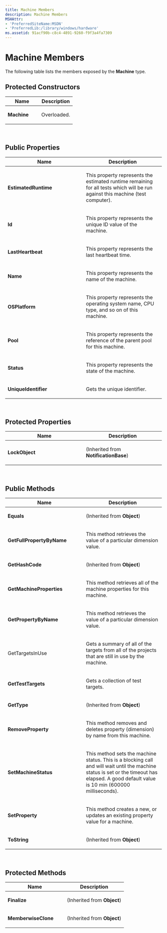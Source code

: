 ```yaml
---
title: Machine Members
description: Machine Members
MSHAttr:
- 'PreferredSiteName:MSDN'
- 'PreferredLib:/library/windows/hardware'
ms.assetid: 91acf90b-c8c4-4891-9260-f9f3a4fa7309
---
```


# Machine Members


The following table lists the members exposed by the **Machine** type.

## <span id="Protected-Constructors"></span><span id="protected_constructors"></span><span id="PROTECTED_CONSTRUCTORS"></span>Protected Constructors


<table>
<colgroup>
<col width="50%" />
<col width="50%" />
</colgroup>
<thead>
<tr class="header">
<th>Name</th>
<th>Description</th>
</tr>
</thead>
<tbody>
<tr class="odd">
<td><p><strong>Machine</strong></p></td>
<td><p>Overloaded.</p></td>
</tr>
</tbody>
</table>

 

## <span id="Public_Properties"></span><span id="public_properties"></span><span id="PUBLIC_PROPERTIES"></span>Public Properties


<table>
<colgroup>
<col width="50%" />
<col width="50%" />
</colgroup>
<thead>
<tr class="header">
<th>Name</th>
<th>Description</th>
</tr>
</thead>
<tbody>
<tr class="odd">
<td><p><strong>EstimatedRuntime</strong></p></td>
<td><p>This property represents the estimated runtime remaining for all tests which will be run against this machine (test computer).</p></td>
</tr>
<tr class="even">
<td><p><strong>Id</strong></p></td>
<td><p>This property represents the unique ID value of the machine.</p></td>
</tr>
<tr class="odd">
<td><p><strong>LastHeartbeat</strong></p></td>
<td><p>This property represents the last heartbeat time.</p></td>
</tr>
<tr class="even">
<td><p><strong>Name</strong></p></td>
<td><p>This property represents the name of the machine.</p></td>
</tr>
<tr class="odd">
<td><p><strong>OSPlatform</strong></p></td>
<td><p>This property represents the operating system name, CPU type, and so on of this machine.</p></td>
</tr>
<tr class="even">
<td><p><strong>Pool</strong></p></td>
<td><p>This property represents the reference of the parent pool for this machine.</p></td>
</tr>
<tr class="odd">
<td><p><strong>Status</strong></p></td>
<td><p>This property represents the state of the machine.</p></td>
</tr>
<tr class="even">
<td><p><strong>UniqueIdentifier</strong></p></td>
<td><p>Gets the unique identifier.</p></td>
</tr>
</tbody>
</table>

 

## <span id="Protected_Properties"></span><span id="protected_properties"></span><span id="PROTECTED_PROPERTIES"></span>Protected Properties


<table>
<colgroup>
<col width="50%" />
<col width="50%" />
</colgroup>
<thead>
<tr class="header">
<th>Name</th>
<th>Description</th>
</tr>
</thead>
<tbody>
<tr class="odd">
<td><p><strong>LockObject</strong></p></td>
<td><p>(Inherited from <strong>NotificationBase</strong>)</p></td>
</tr>
</tbody>
</table>

 

## <span id="Public_Methods"></span><span id="public_methods"></span><span id="PUBLIC_METHODS"></span>Public Methods


<table>
<colgroup>
<col width="50%" />
<col width="50%" />
</colgroup>
<thead>
<tr class="header">
<th>Name</th>
<th>Description</th>
</tr>
</thead>
<tbody>
<tr class="odd">
<td><p><strong>Equals</strong></p></td>
<td><p>(Inherited from <strong>Object</strong>)</p></td>
</tr>
<tr class="even">
<td><p><strong>GetFullPropertyByName</strong></p></td>
<td><p>This method retrieves the value of a particular dimension value.</p></td>
</tr>
<tr class="odd">
<td><p><strong>GetHashCode</strong></p></td>
<td><p>(Inherited from <strong>Object</strong>)</p></td>
</tr>
<tr class="even">
<td><p><strong>GetMachineProperties</strong></p></td>
<td><p>This method retrieves all of the machine properties for this machine.</p></td>
</tr>
<tr class="odd">
<td><p><strong>GetPropertyByName</strong></p></td>
<td><p>This method retrieves the value of a particular dimension value.</p></td>
</tr>
<tr class="even">
<td><p>GetTargetsInUse</p></td>
<td><p>Gets a summary of all of the targets from all of the projects that are still in use by the machine.</p></td>
</tr>
<tr class="odd">
<td><p><strong>GetTestTargets</strong></p></td>
<td><p>Gets a collection of test targets.</p></td>
</tr>
<tr class="even">
<td><p><strong>GetType</strong></p></td>
<td><p>(Inherited from <strong>Object</strong>)</p></td>
</tr>
<tr class="odd">
<td><p><strong>RemoveProperty</strong></p></td>
<td><p>This method removes and deletes property (dimension) by name from this machine.</p></td>
</tr>
<tr class="even">
<td><p><strong>SetMachineStatus</strong></p></td>
<td><p>This method sets the machine status. This is a blocking call and will wait until the machine status is set or the timeout has elapsed. A good default value is 10 min (600000 milliseconds).</p></td>
</tr>
<tr class="odd">
<td><p><strong>SetProperty</strong></p></td>
<td><p>This method creates a new, or updates an existing property value for a machine.</p></td>
</tr>
<tr class="even">
<td><p><strong>ToString</strong></p></td>
<td><p>(Inherited from <strong>Object</strong>)</p></td>
</tr>
</tbody>
</table>

 

## <span id="Protected_Methods"></span><span id="protected_methods"></span><span id="PROTECTED_METHODS"></span>Protected Methods


<table>
<colgroup>
<col width="50%" />
<col width="50%" />
</colgroup>
<thead>
<tr class="header">
<th>Name</th>
<th>Description</th>
</tr>
</thead>
<tbody>
<tr class="odd">
<td><p><strong>Finalize</strong></p></td>
<td><p>(Inherited from <strong>Object</strong>)</p></td>
</tr>
<tr class="even">
<td><p><strong>MemberwiseClone</strong></p></td>
<td><p>(Inherited from <strong>Object</strong>)</p></td>
</tr>
</tbody>
</table>

 

 

 







